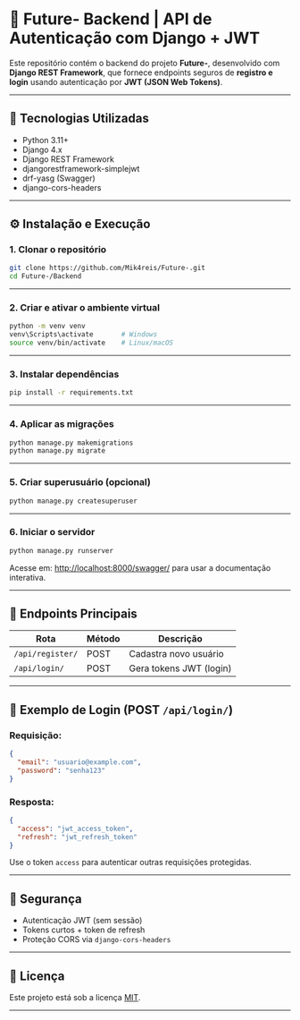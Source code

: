 # 🔐 Future- Backend | API de Autenticação com Django + JWT

Este repositório contém o backend do projeto **Future-**, desenvolvido com **Django REST Framework**, que fornece endpoints seguros de **registro e login** usando autenticação por **JWT (JSON Web Tokens)**.

---

## 🧩 Tecnologias Utilizadas

- Python 3.11+
- Django 4.x
- Django REST Framework
- djangorestframework-simplejwt
- drf-yasg (Swagger)
- django-cors-headers

---

## ⚙️ Instalação e Execução

### 1. Clonar o repositório

```bash
git clone https://github.com/Mik4reis/Future-.git
cd Future-/Backend
```

---

### 2. Criar e ativar o ambiente virtual

```bash
python -m venv venv
venv\Scripts\activate       # Windows
source venv/bin/activate    # Linux/macOS
```

---

### 3. Instalar dependências

```bash
pip install -r requirements.txt
```

---

### 4. Aplicar as migrações

```bash
python manage.py makemigrations
python manage.py migrate
```

---

### 5. Criar superusuário (opcional)

```bash
python manage.py createsuperuser
```

---

### 6. Iniciar o servidor

```bash
python manage.py runserver
```

Acesse em: [http://localhost:8000/swagger/](http://localhost:8000/swagger/) para usar a documentação interativa.

---

## 🔑 Endpoints Principais

| Rota             | Método | Descrição                   |
|------------------|--------|-----------------------------|
| `/api/register/` | POST   | Cadastra novo usuário       |
| `/api/login/`    | POST   | Gera tokens JWT (login)     |

---

## 🧪 Exemplo de Login (POST `/api/login/`)

### Requisição:
```json
{
  "email": "usuario@example.com",
  "password": "senha123"
}
```

### Resposta:
```json
{
  "access": "jwt_access_token",
  "refresh": "jwt_refresh_token"
}
```

Use o token `access` para autenticar outras requisições protegidas.

---

## 🔐 Segurança

- Autenticação JWT (sem sessão)
- Tokens curtos + token de refresh
- Proteção CORS via `django-cors-headers`

---

## 📄 Licença

Este projeto está sob a licença [MIT](LICENSE).

---